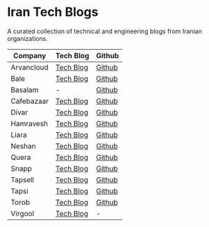 # Iran Tech Blogs
A curated collection of technical and engineering blogs from Iranian organizations.

| Company      | Tech Blog                                          | Github                                         |
|--------------|----------------------------------------------------|------------------------------------------------|
| Arvancloud   | [Tech Blog](https://tech.arvancloud.ir)            | [Github](https://github.com/arvancloud)        |
| Bale         | [Tech Blog](https://virgool.io/baleacademy)        | [Github](https://github.com/balemessenger)     |
| Basalam      | -                                                  | [Github](https://github.com/basalam)           |
| Cafebazaar   | [Tech Blog](https://virgool.io/cafebazaar)         | [Github](https://github.com/cafebazaar)        |
| Divar        | [Tech Blog](https://virgool.io/divarengineering)   | [Github](https://github.com/divar-ir)          |
| Hamravesh    | [Tech Blog](https://virgool.io/hamravesh)          | [Github](https://github.com/hamravesh)         |
| Liara        | [Tech Blog](https://liara.ir/blog)                 | [Github](https://github.com/liara-cloud)       |
| Neshan       | [Tech Blog](https://neshan.blog)                   | [Github](https://github.com/NeshanMaps)        |
| Quera        | [Tech Blog](https://quera.org/blog)                | [Github](https://github.com/querateam)         |
| Snapp        | [Tech Blog](https://engineering.snapp.ir)          | [Github](https://github.com/snapp-cab)         |
| Tapsell      | [Tech Blog](https://virgool.io/tapsell-tech)       | [Github](https://github.com/tapsellorg)        |
| Tapsi        | [Tech Blog](https://virgool.io/tapsi-techblog)     | [Github](https://github.com/tap30)             |
| Torob        | [Tech Blog](https://techblog.torob.com)            | [Github](https://github.com/Torob)             |
| Virgool      | [Tech Blog](https://virgool.io/virgool)            | -                                              |
